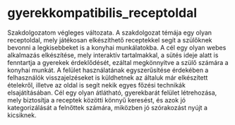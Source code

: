 # gyerekkompatibilis_receptoldal
Szakdolgozatom végleges változata.
A szakdolgozat témája egy olyan receptoldal, mely játékosan elkészíthető receptekkel segít a szülőknek bevonni a legkisebbeket is a
konyhai munkálatokba. A cél egy olyan webes alkalmazás elkészítése, mely interaktív tartalmakkal, a sütés ideje alatt is fenntartja a gyerekek
érdeklődését, ezáltal megkönnyítve a szülő számára a konyhai munkát. A felület használatának egyszerűsítése érdekében a
felhasználók visszajelzéseket is küldhetnek az általuk már elkészített ételekről, illetve az oldal is segít nekik egyes főzési technikák
elsajátításában. Cél egy olyan átlátható, gyerekbarát felület létrehozása, mely biztosítja a receptek közötti könnyű keresést, és azok
jó kategorizálását a felnőttek számára, miközben jó szórakozást nyújt a kicsiknek.
